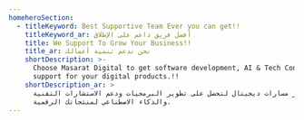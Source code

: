 ```yaml
---
homeheroSection:
  - titleKeyword: Best Supportive Team Ever you can get!!
    titleKeyword_ar: أفضل فريق داعم على الإطلاق
    title: We Support To Grow Your Business!!
    title_ar: نحن ندعم تنمية أعمالك
    shortDescription: >-
      Choose Masarat Digital to get software development, AI & Tech Consulting
      support for your digital products.!!
    shortDescription_ar: >
      اختر مسارات ديجيتال لتحصل على تطوير البرمجيات ودعم الاستشارات التقنية
      والذكاء الاصطناعي لمنتجاتك الرقمية.
---
```




